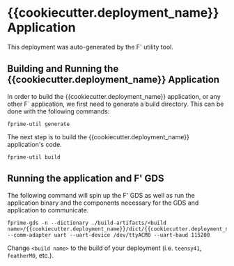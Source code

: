 # {{cookiecutter.deployment_name}} Application

This deployment was auto-generated by the F' utility tool.

## Building and Running the {{cookiecutter.deployment_name}} Application

In order to build the {{cookiecutter.deployment_name}} application, or any other F´ application, we first need to generate a build directory. This can be done with the following commands:

```
fprime-util generate
```

The next step is to build the {{cookiecutter.deployment_name}} application's code.
```
fprime-util build
```

## Running the application and F' GDS

The following command will spin up the F' GDS as well as run the application binary and the components necessary for the GDS and application to communicate.

```
fprime-gds -n --dictionary ./build-artifacts/<build name>/{{cookiecutter.deployment_name}}/dict/{{cookiecutter.deployment_name}}AppDictionary.xml --comm-adapter uart --uart-device /dev/ttyACM0 --uart-baud 115200
```

Change `<build name>` to the build of your deployment (i.e. `teensy41`, `featherM0`, etc.).
